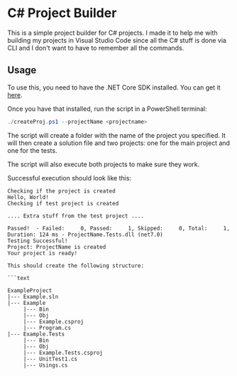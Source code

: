 # C# Project Builder

This is a simple project builder for C# projects. I made it to help me with building my projects in Visual Studio Code since all the C# stuff is done via CLI and I don't want to have to remember all the commands.

## Usage

To use this, you need to have the .NET Core SDK installed. You can get it [here](https://dotnet.microsoft.com/download).

Once you have that installed, run the script in a PowerShell terminal:

```powershell
./createProj.ps1 --projectName <projectname>
```

The script will create a folder with the name of the project you specified. It will then create a solution file and two projects: one for the main project and one for the tests.

The script will also execute both projects to make sure they work.

Successful execution should look like this:

```text
Checking if the project is created
Hello, World!
Checking if test project is created

.... Extra stuff from the test project ....

Passed!  - Failed:     0, Passed:     1, Skipped:     0, Total:     1, Duration: 124 ms - ProjectName.Tests.dll (net7.0)
Testing Successful!
Project: ProjectName is created 
Your project is ready!

This should create the following structure:

```text

ExampleProject
|--- Example.sln
|--- Example
     |--- Bin
     |--- Obj
     |--- Example.csproj
     |--- Program.cs
|--- Example.Tests
     |--- Bin
     |--- Obj    
     |--- Example.Tests.csproj
     |--- UnitTest1.cs
     |--- Usings.cs

```
